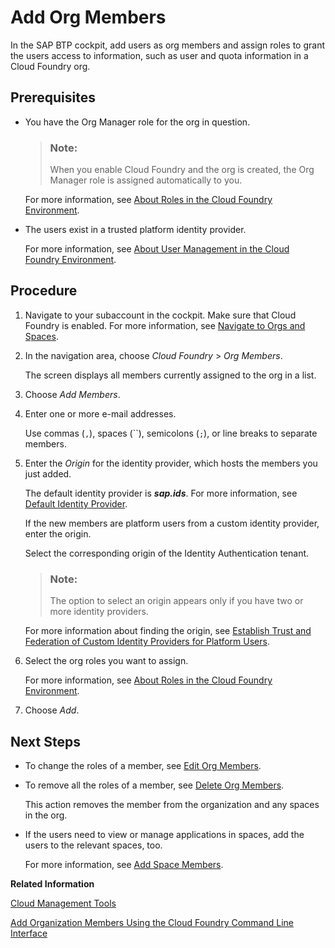<!-- loioa4eeaf179ee646b99558f27c0bae7b3e -->

# Add Org Members

In the SAP BTP cockpit, add users as org members and assign roles to grant the users access to information, such as user and quota information in a Cloud Foundry org.



## Prerequisites

-   You have the Org Manager role for the org in question.

    > ### Note:  
    > When you enable Cloud Foundry and the org is created, the Org Manager role is assigned automatically to you.

    For more information, see [About Roles in the Cloud Foundry Environment](about-roles-in-the-cloud-foundry-environment-0907638.md).

-   The users exist in a trusted platform identity provider.

    For more information, see [About User Management in the Cloud Foundry Environment](about-user-management-in-the-cloud-foundry-environment-8e6ce96.md).




<a name="loioa4eeaf179ee646b99558f27c0bae7b3e__steps_jrg_wt4_zl"/>

## Procedure

1.  Navigate to your subaccount in the cockpit. Make sure that Cloud Foundry is enabled. For more information, see [Navigate to Orgs and Spaces](navigate-to-orgs-and-spaces-5bf8735.md).

2.  In the navigation area, choose *Cloud Foundry* \> *Org Members*.

    The screen displays all members currently assigned to the org in a list.

3.  Choose *Add Members*.

4.  Enter one or more e-mail addresses.

    Use commas \(`,`\), spaces \(``\), semicolons \(`;`\), or line breaks to separate members.

5.  Enter the *Origin* for the identity provider, which hosts the members you just added.

    The default identity provider is ***sap.ids***. For more information, see [Default Identity Provider](default-identity-provider-d6a8db7.md).

    If the new members are platform users from a custom identity provider, enter the origin.

    Select the corresponding origin of the Identity Authentication tenant.

    > ### Note:  
    > The option to select an origin appears only if you have two or more identity providers.

    For more information about finding the origin, see [Establish Trust and Federation of Custom Identity Providers for Platform Users](establish-trust-and-federation-of-custom-identity-providers-for-platform-users-c368984.md).

6.  Select the org roles you want to assign.

    For more information, see [About Roles in the Cloud Foundry Environment](about-roles-in-the-cloud-foundry-environment-0907638.md).

7.  Choose *Add*.




<a name="loioa4eeaf179ee646b99558f27c0bae7b3e__postreq_ocr_wj2_nbb"/>

## Next Steps

-   To change the roles of a member, see [Edit Org Members](edit-org-members-fdbeabb.md).

-   To remove all the roles of a member, see [Delete Org Members](delete-org-members-35a720c.md).

    This action removes the member from the organization and any spaces in the org.

-   If the users need to view or manage applications in spaces, add the users to the relevant spaces, too.

    For more information, see [Add Space Members](add-space-members-81d0b4d.md).


**Related Information**  


[Cloud Management Tools](../10-concepts/cloud-management-tools-caf4e4e.md "Cloud management tools represent the group of technologies designed for managing SAP BTP.")

[Add Organization Members Using the Cloud Foundry Command Line Interface](add-organization-members-using-the-cloud-foundry-command-line-interface-1422a5d.md "You can use the Cloud Foundry Command Line Interface (cf CLI) to add organization members and assign roles to them.")


